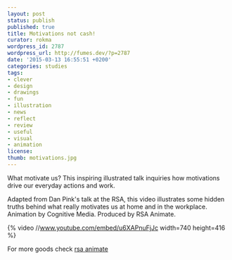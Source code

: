 ```yaml
---
layout: post
status: publish
published: true
title: Motivations not cash! 
curator: rokma
wordpress_id: 2787
wordpress_url: http://fumes.dev/?p=2787
date: '2015-03-13 16:55:51 +0200'
categories: studies
tags: 
- clever
- design
- drawings
- fun
- illustration
- news
- reflect
- review
- useful
- visual
- animation
license:
thumb: motivations.jpg
---
```


What motivate us? This inspiring illustrated talk inquiries how motivations drive our everyday actions and work. 

Adapted from Dan Pink's talk at the RSA, this video illustrates some hidden truths behind what really motivates us at home and in the workplace. Animation by Cognitive Media. Produced by RSA Animate.

{% video //www.youtube.com/embed/u6XAPnuFjJc width=740 height=416 %}


For more goods check <a target="_blank" href="https://www.thersa.org/discover/videos/rsa-animate/">rsa animate</a>
